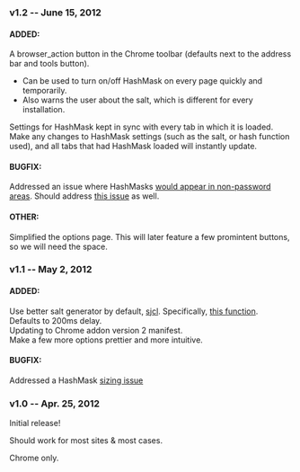### v1.2 -- June 15, 2012  

#### ADDED:  

A browser_action button in the Chrome toolbar (defaults next to the address bar and tools button).  
- Can be used to turn on/off HashMask on every page quickly and temporarily.  
- Also warns the user about the salt, which is different for every installation.  

Settings for HashMask kept in sync with every tab in which it is loaded.  Make any changes to HashMask settings (such as the salt, or hash function used), and all tabs that had HashMask loaded will instantly update.  

#### BUGFIX:  

Addressed an issue where HashMasks [would appear in non-password areas](https://github.com/wyantb/HashMask/issues/36).  Should address [this issue](https://github.com/wyantb/HashMask/issues/41) as well.  

#### OTHER:  

Simplified the options page.  This will later feature a few promintent buttons, so we will need the space.  

### v1.1 -- May 2, 2012

#### ADDED:

Use better salt generator by default, [sjcl](https://github.com/bitwiseshiftleft/sjcl).  Specifically, [this function](http://bitwiseshiftleft.github.com/sjcl/doc/symbols/sjcl.random.html#.randomWords).    
Defaults to 200ms delay.  
Updating to Chrome addon version 2 manifest.  
Make a few more options prettier and more intuitive.  

#### BUGFIX: 

Addressed a HashMask [sizing issue](https://github.com/wyantb/HashMask/issues/26)

### v1.0 -- Apr. 25, 2012

Initial release!

Should work for most sites & most cases.

Chrome only.
